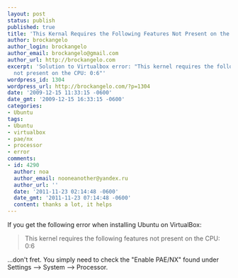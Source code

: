 ```yaml
---
layout: post
status: publish
published: true
title: 'This Kernal Requires the Following Features Not Present on the CPU: 0:6'
author: brockangelo
author_login: brockangelo
author_email: brockangelo@gmail.com
author_url: http://brockangelo.com
excerpt: 'Solution to Virtualbox error: "This kernel requires the following features
  not present on the CPU: 0:6"'
wordpress_id: 1304
wordpress_url: http://brockangelo.com/?p=1304
date: '2009-12-15 11:33:15 -0600'
date_gmt: '2009-12-15 16:33:15 -0600'
categories:
- Ubuntu
tags:
- Ubuntu
- virtualbox
- pae/nx
- processor
- error
comments:
- id: 4290
  author: noa
  author_email: nooneanother@yandex.ru
  author_url: ''
  date: '2011-11-23 02:14:48 -0600'
  date_gmt: '2011-11-23 07:14:48 -0600'
  content: thanks a lot, it helps
---
```

<p>If you get the following error when installing Ubuntu on VirtualBox:</p>
<blockquote><p>This kernel requires the following features not present on the CPU: 0:6</p></blockquote>
<p>...don't fret. You simply need to check the "Enable PAE/NX" found under Settings --> System --> Processor.</p>
